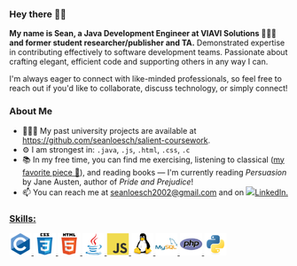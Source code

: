 ### Hey there 👋🏻

**My name is Sean, a Java Development Engineer at VIAVI Solutions 👨🏻‍💻 and
former student researcher/publisher and TA.**
Demonstrated expertise in contributing effectively to software development teams.
Passionate about crafting elegant, efficient code and supporting others in any way I can.

I'm always eager to connect with like-minded professionals, so feel free to reach out if
you'd like to collaborate, discuss technology, or simply connect!

### About Me

- 👨🏻‍💻 My past university projects are available at https://github.com/seanloesch/salient-coursework.
- ⚙️ I am strongest in: `.java`, `.js`, `.html`, `.css`, `.c`
- 📚 In my free time, you can find me exercising, listening to classical ([my favorite piece 🎻](https://www.youtube.com/watch?v=t9ndxDhgZBM)),
and reading books — I'm currently reading _Persuasion_ by Jane Austen, author of _Pride and Prejudice_!
- 📫 You can reach me at seanloesch2002@gmail.com and on <a href="https://www.linkedin.com/in/seanloesch/"><img src="https://www.linkedin.com/favicon.ico" style="width:1rem" />LinkedIn.

### Skills:
<p align="left"> <a href="https://www.cprogramming.com/" target="_blank" rel="noreferrer"> <img src="https://raw.githubusercontent.com/devicons/devicon/master/icons/c/c-original.svg" alt="c" width="40" height="40"/> </a> <a href="https://www.w3schools.com/css/" target="_blank" rel="noreferrer"> <img src="https://raw.githubusercontent.com/devicons/devicon/master/icons/css3/css3-original-wordmark.svg" alt="css3" width="40" height="40"/> </a> <a href="https://www.w3.org/html/" target="_blank" rel="noreferrer"> <img src="https://raw.githubusercontent.com/devicons/devicon/master/icons/html5/html5-original-wordmark.svg" alt="html5" width="40" height="40"/> </a> <a href="https://www.java.com" target="_blank" rel="noreferrer"> <img src="https://raw.githubusercontent.com/devicons/devicon/master/icons/java/java-original.svg" alt="java" width="40" height="40"/> </a> <a href="https://developer.mozilla.org/en-US/docs/Web/JavaScript" target="_blank" rel="noreferrer"> <img src="https://raw.githubusercontent.com/devicons/devicon/master/icons/javascript/javascript-original.svg" alt="javascript" width="40" height="40"/> </a> <a href="https://www.linux.org/" target="_blank" rel="noreferrer"> <img src="https://raw.githubusercontent.com/devicons/devicon/master/icons/linux/linux-original.svg" alt="linux" width="40" height="40"/> </a> <a href="https://www.mysql.com/" target="_blank" rel="noreferrer"> <img src="https://raw.githubusercontent.com/devicons/devicon/master/icons/mysql/mysql-original-wordmark.svg" alt="mysql" width="40" height="40"/> </a> <a href="https://www.php.net" target="_blank" rel="noreferrer"> <img src="https://raw.githubusercontent.com/devicons/devicon/master/icons/php/php-original.svg" alt="php" width="40" height="40"/> </a> <a href="https://www.python.org" target="_blank" rel="noreferrer"> <img src="https://raw.githubusercontent.com/devicons/devicon/master/icons/python/python-original.svg" alt="python" width="40" height="40"/> </a> </p>
